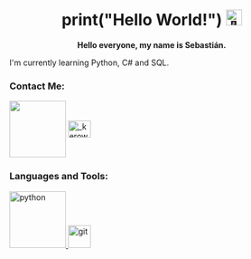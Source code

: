 <h1 align="center">print("Hello World!") <img src="https://github.com/wervlad/wervlad/assets/24524555/766d336d-b87d-44ba-807c-c51de2bc6b4d" width="28px" alt="👋"></h1> 
<p align="center">
  <b>Hello everyone, my name is Sebastián.</b></p>
I'm currently learning Python, C# and SQL.
<h3 align="left"> Contact Me:</h3>
<p align="left">
<a href="https://www.linkedin.com/in/sebasti%C3%A1n-mej%C3%ADa-6a091a28a/" target="_blank">
<img align="center" src="https://img.shields.io/badge/LinkedIn-0077B5?style=for-the-badge&logo=linkedin&logoColor=white" alt="" height="100" width="100" /></a>
<a href="https://www.linkedin.com/in/sebasti%C3%A1n-mej%C3%ADa-6a091a28a/" target="_blank">
<img align="center" src="https://assets-global.website-files.com/6257adef93867e50d84d30e2/636e0a69f118df70ad7828d4_icon_clyde_blurple_RGB.svg" alt="_kerow." height="30" width="40" /></a>
</p>



<h3 align="left">Languages and Tools:</h3>
<a href="https://www.python.org" target="_blank" rel="noreferrer">
<img src="https://img.shields.io/badge/Python-FFD43B?style=for-the-badge&logo=python&logoColor=blue" alt="python" width="100" height="100"/> </a>
<a href="https://git-scm.com/" target="_blank" rel="noreferrer">
<img src="https://www.vectorlogo.zone/logos/git-scm/git-scm-icon.svg" alt="git" width="40" height="40"/> </a> </p>

